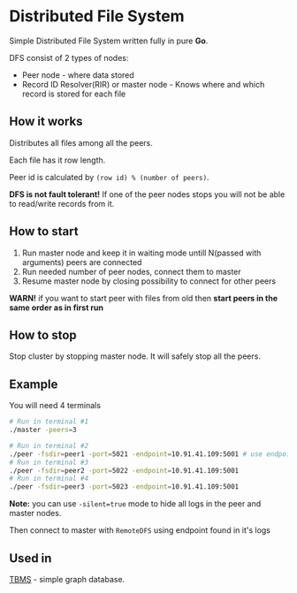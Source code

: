 # Distributed File System

Simple Distributed File System written fully in pure **Go**.

DFS consist of 2 types of nodes:

* Peer node - where data stored
* Record ID Resolver(RIR) or master node - Knows where and which record is stored for each file

## How it works

Distributes all files among all the peers.

Each file has it row length.

Peer id is calculated by `(row id) % (number of peers)`.

**DFS is not fault tolerant!** If one of the peer nodes stops you will not be able to read/write records from it.

## How to start

1) Run master node and keep it in waiting mode untill N(passed with arguments) peers are connected
2) Run needed number of peer nodes, connect them to master
3) Resume master node by closing possibility to connect for other peers

**WARN!** if you want to start peer with files from old then **start peers in the same order as in first run** 

## How to stop

Stop cluster by stopping master node. It will safely stop all the peers.

## Example

You will need 4 terminals

```bash
# Run in terminal #1
./master -peers=3

# Run in terminal #2
./peer -fsdir=peer1 -port=5021 -endpoint=10.91.41.109:5001 # use endpoint from master log
# Run in terminal #3
./peer -fsdir=peer2 -port=5022 -endpoint=10.91.41.109:5001
# Run in terminal #4
./peer -fsdir=peer3 -port=5023 -endpoint=10.91.41.109:5001

```

**Note:** you can use `-silent=true` mode to hide all logs in the peer and master nodes.

Then connect to master with `RemoteDFS` using endpoint found in it's logs

## Used in

[TBMS](https://github.com/alikhil/TBMS) - simple graph database.